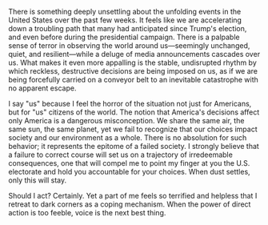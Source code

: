 
There is something deeply unsettling about the unfolding events in the United States over the past few weeks. It feels like we are accelerating down a troubling path that many had anticipated since Trump's election, and even before during the presidential campaign. There is a palpable sense of terror in observing the world around us—seemingly unchanged, quiet, and resilient—while a deluge of media announcements cascades over us. What makes it even more appalling is the stable, undisrupted rhythm by which reckless, destructive decisions are being imposed on us, as if we are being forcefully carried on a conveyor belt to an inevitable catastrophe with no apparent escape.

I say "us" because I feel the horror of the situation not just for Americans, but for "us" citizens of the world. The notion that America's decisions affect only America is a dangerous misconception. We share the same air, the same sun, the same planet, yet we fail to recognize that our choices impact society and our environment as a whole. There is no absolution for such behavior; it represents the epitome of a failed society. I strongly believe that a failure to correct 
course will set us on a trajectory of irredeemable consequences, one that will compel me to point my finger at you the U.S. electorate and hold you accountable for your choices. When dust settles, only this will stay.

Should I act? Certainly. Yet a part of me feels so terrified and helpless that I retreat to dark corners as a coping mechanism. When the power of direct action is too feeble, voice is the next best thing.
